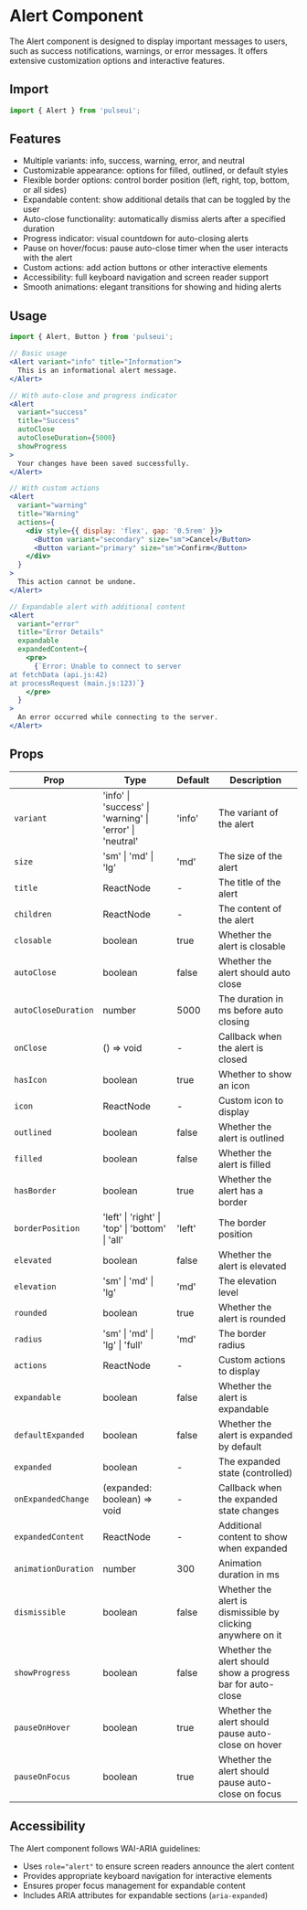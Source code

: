 # Alert Component

The Alert component is designed to display important messages to users, such as success notifications, warnings, or error messages. It offers extensive customization options and interactive features.

## Import

```jsx
import { Alert } from 'pulseui';
```

## Features

- Multiple variants: info, success, warning, error, and neutral
- Customizable appearance: options for filled, outlined, or default styles
- Flexible border options: control border position (left, right, top, bottom, or all sides)
- Expandable content: show additional details that can be toggled by the user
- Auto-close functionality: automatically dismiss alerts after a specified duration
- Progress indicator: visual countdown for auto-closing alerts
- Pause on hover/focus: pause auto-close timer when the user interacts with the alert
- Custom actions: add action buttons or other interactive elements
- Accessibility: full keyboard navigation and screen reader support
- Smooth animations: elegant transitions for showing and hiding alerts

## Usage

```jsx
import { Alert, Button } from 'pulseui';

// Basic usage
<Alert variant="info" title="Information">
  This is an informational alert message.
</Alert>

// With auto-close and progress indicator
<Alert 
  variant="success" 
  title="Success" 
  autoClose 
  autoCloseDuration={5000}
  showProgress
>
  Your changes have been saved successfully.
</Alert>

// With custom actions
<Alert
  variant="warning"
  title="Warning"
  actions={
    <div style={{ display: 'flex', gap: '0.5rem' }}>
      <Button variant="secondary" size="sm">Cancel</Button>
      <Button variant="primary" size="sm">Confirm</Button>
    </div>
  }
>
  This action cannot be undone.
</Alert>

// Expandable alert with additional content
<Alert
  variant="error"
  title="Error Details"
  expandable
  expandedContent={
    <pre>
      {`Error: Unable to connect to server
at fetchData (api.js:42)
at processRequest (main.js:123)`}
    </pre>
  }
>
  An error occurred while connecting to the server.
</Alert>
```

## Props

| Prop | Type | Default | Description |
|------|------|---------|-------------|
| `variant` | 'info' \| 'success' \| 'warning' \| 'error' \| 'neutral' | 'info' | The variant of the alert |
| `size` | 'sm' \| 'md' \| 'lg' | 'md' | The size of the alert |
| `title` | ReactNode | - | The title of the alert |
| `children` | ReactNode | - | The content of the alert |
| `closable` | boolean | true | Whether the alert is closable |
| `autoClose` | boolean | false | Whether the alert should auto close |
| `autoCloseDuration` | number | 5000 | The duration in ms before auto closing |
| `onClose` | () => void | - | Callback when the alert is closed |
| `hasIcon` | boolean | true | Whether to show an icon |
| `icon` | ReactNode | - | Custom icon to display |
| `outlined` | boolean | false | Whether the alert is outlined |
| `filled` | boolean | false | Whether the alert is filled |
| `hasBorder` | boolean | true | Whether the alert has a border |
| `borderPosition` | 'left' \| 'right' \| 'top' \| 'bottom' \| 'all' | 'left' | The border position |
| `elevated` | boolean | false | Whether the alert is elevated |
| `elevation` | 'sm' \| 'md' \| 'lg' | 'md' | The elevation level |
| `rounded` | boolean | true | Whether the alert is rounded |
| `radius` | 'sm' \| 'md' \| 'lg' \| 'full' | 'md' | The border radius |
| `actions` | ReactNode | - | Custom actions to display |
| `expandable` | boolean | false | Whether the alert is expandable |
| `defaultExpanded` | boolean | false | Whether the alert is expanded by default |
| `expanded` | boolean | - | The expanded state (controlled) |
| `onExpandedChange` | (expanded: boolean) => void | - | Callback when the expanded state changes |
| `expandedContent` | ReactNode | - | Additional content to show when expanded |
| `animationDuration` | number | 300 | Animation duration in ms |
| `dismissible` | boolean | false | Whether the alert is dismissible by clicking anywhere on it |
| `showProgress` | boolean | false | Whether the alert should show a progress bar for auto-close |
| `pauseOnHover` | boolean | true | Whether the alert should pause auto-close on hover |
| `pauseOnFocus` | boolean | true | Whether the alert should pause auto-close on focus |

## Accessibility

The Alert component follows WAI-ARIA guidelines:
- Uses `role="alert"` to ensure screen readers announce the alert content
- Provides appropriate keyboard navigation for interactive elements
- Ensures proper focus management for expandable content
- Includes ARIA attributes for expandable sections (`aria-expanded`)
